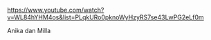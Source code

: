 https://www.youtube.com/watch?v=WL84hYHM4os&list=PLqkURo0pknoWyHzyRS7se43LwPG2eLf0m

Anika dan Milla
